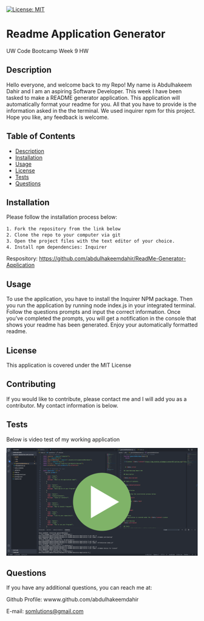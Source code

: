[![License: MIT](https://img.shields.io/badge/License-MIT-yellow.svg)](https://opensource.org/licenses/MIT)

# Readme Application Generator

UW Code Bootcamp Week 9 HW

## Description

Hello everyone, and welcome back to my Repo! My name is Abdulhakeem Dahir and I am an aspiring Software Developer. This week I have been tasked to make a README generator application. This application will automatically format your readme for you. All that you have to provide is the information asked in the the terminal. We used inquirer npm for this project. Hope you like, any feedback is welcome.

## Table of Contents

- [Description](#description)
- [Installation](#installation)
- [Usage](#usage)
- [License](#license)
- [Tests](#tests)
- [Questions](#questions)

## Installation

Please follow the installation process below:

```
1. Fork the repository from the link below
2. Clone the repo to your computer via git
3. Open the project files with the text editor of your choice.
4. Install npm dependencies: Inquirer

```

Respository:
https://github.com/abdulhakeemdahir/ReadMe-Generator-Application

## Usage

To use the application, you have to install the Inquirer NPM package. Then you run the application by running node index.js in your integrated terminal. Follow the questions prompts and input the correct information. Once you’ve completed the prompts, you will get a notification in the console that shows your readme has been generated. Enjoy your automatically formatted readme.

## License

This application is covered under the MIT License

## Contributing

If you would like to contribute, please contact me and I will add you as a contributor. My contact information is below.

## Tests

Below is video test of my working application

[![image](assets/img/hw9.png)](https://drive.google.com/file/d/1wSULFI8VnGl55tQ5PYSF-kfOIru3KO5K/view?usp=sharing)

## Questions

If you have any additional questions, you can reach me at:

Github Profile: wwww.github.com/abdulhakeemdahir

E-mail: somlutions@gmail.com
